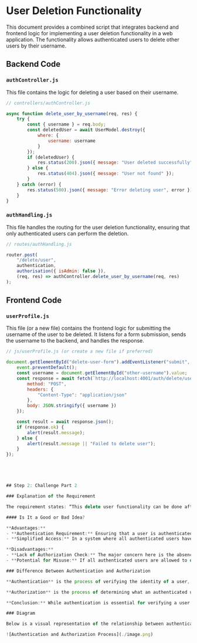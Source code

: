 
# User Deletion Functionality

This document provides a combined script that integrates backend and frontend logic for implementing a user deletion functionality in a web application. The functionality allows authenticated users to delete other users by their username.

## Backend Code

### `authController.js`

This file contains the logic for deleting a user based on their username.

```javascript
// controllers/authController.js

async function delete_user_by_username(req, res) {
    try {
        const { username } = req.body;
        const deletedUser = await UserModel.destroy({
            where: {
                username: username
            }
        });
        if (deletedUser) {
            res.status(200).json({ message: "User deleted successfully" });
        } else {
            res.status(404).json({ message: "User not found" });
        }
    } catch (error) {
        res.status(500).json({ message: "Error deleting user", error });
    }
}
```

### `authHandling.js`

This file handles the routing for the user deletion functionality, ensuring that only authenticated users can perform the deletion.

```javascript
// routes/authHandling.js

router.post(
    "/delete/user",
    authentication,
    authorisation({ isAdmin: false }),
    (req, res) => authController.delete_user_by_username(req, res)
);
```

## Frontend Code

### `userProfile.js`

This file (or a new file) contains the frontend logic for submitting the username of the user to be deleted. It listens for a form submission, sends the username to the backend, and handles the response.

```javascript
// js/userProfile.js (or create a new file if preferred)

document.getElementById("delete-user-form").addEventListener("submit", async (event) => {
    event.preventDefault();
    const username = document.getElementById("other-username").value;
    const response = await fetch(`http://localhost:4001/auth/delete/user`, {
        method: "POST",
        headers: {
            "Content-Type": "application/json"
        },
        body: JSON.stringify({ username })
    });

    const result = await response.json();
    if (response.ok) {
        alert(result.message);
    } else {
        alert(result.message || "Failed to delete user");
    }
});





## Step 2: Challenge Part 2

### Explanation of the Requirement

The requirement states: “This delete user functionality can be done after authentication.” Based on my understanding of authentication and authorization, this requirement has both advantages and disadvantages.

#### Is It a Good or Bad Idea?

**Advantages:**
- **Authentication Requirement:** Ensuring that a user is authenticated before allowing actions such as deleting another user is a fundamental security measure. It confirms that the user attempting the action is indeed a legitimate user of the system.
- **Simplified Access:** In a system where all authenticated users have equal privileges, allowing such actions after authentication may be appropriate.

**Disadvantages:**
- **Lack of Authorization Check:** The major concern here is the absence of an authorization check. Authentication verifies the identity of the user, but it does not verify whether the user is permitted to perform a specific action. Allowing deletion solely after authentication can lead to unauthorized actions, such as users deleting accounts they should not have access to.
- **Potential for Misuse:** If all authenticated users are allowed to delete accounts, it could result in abuse or accidental deletion of important accounts.

### Difference Between Authentication and Authorization

**Authentication** is the process of verifying the identity of a user, typically through credentials like a username and password.

**Authorization** is the process of determining what an authenticated user is allowed to do within the system, including permissions and access levels.

**Conclusion:** While authentication is essential for verifying a user's identity, authorization is crucial for ensuring that the user has the appropriate permissions to perform specific actions. Therefore, relying solely on authentication for actions like deleting users without incorporating proper authorization is not advisable.

### Diagram

Below is a visual representation of the relationship between authentication and authorization:

![Authentication and Authorization Process](./image.png)

